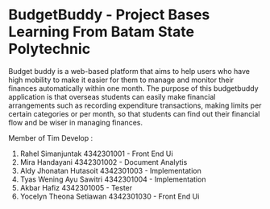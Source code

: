 # BudgetBuddy - Project Bases Learning From Batam State Polytechnic
Budget buddy is a web-based platform that aims to help users who have high mobility to make it easier for them to manage and monitor their finances automatically within one month.
The purpose of this budgetbuddy application is that overseas students can easily make financial arrangements such as recording expenditure transactions, making limits per certain categories or per month, so that students can find out their financial flow and be wiser in managing finances.

Member of Tim Develop : 
1. Rahel Simanjuntak 4342301001 - Front End Ui
2. Mira Handayani 4342301002  - Document Analytis
3. Aldy Jhonatan Hutasoit 4342301003 - Implementation
4. Tyas Wening Ayu Sawitri 4342301004 - Implementation
5. Akbar Hafiz 4342301005 - Tester 
6. Yocelyn Theona Setiawan 4342301030 - Front End Ui

